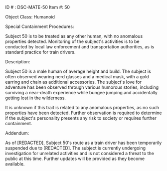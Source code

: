 ID # : DSC-MATE-50
Item #: 50

Object Class: Humanoid

Special Containment Procedures:

Subject 50 is to be treated as any other human, with no anomalous properties detected. Monitoring of the subject's activities is to be conducted by local law enforcement and transportation authorities, as is standard practice for train drivers.

Description:

Subject 50 is a male human of average height and build. The subject is often observed wearing nerd glasses and a medical mask, with a gold earring and chain as additional accessories. The subject's love for adventure has been observed through various humorous stories, including surviving a near-death experience while bungee jumping and accidentally getting lost in the wilderness.

It is unknown if this trait is related to any anomalous properties, as no such properties have been detected. Further observation is required to determine if the subject's personality presents any risk to society or requires further containment.

Addendum:

As of [REDACTED], Subject 50's route as a train driver has been temporarily suspended due to [REDACTED]. The subject is currently undergoing investigation for unrelated activities and is not considered a threat to the public at this time. Further updates will be provided as they become available.